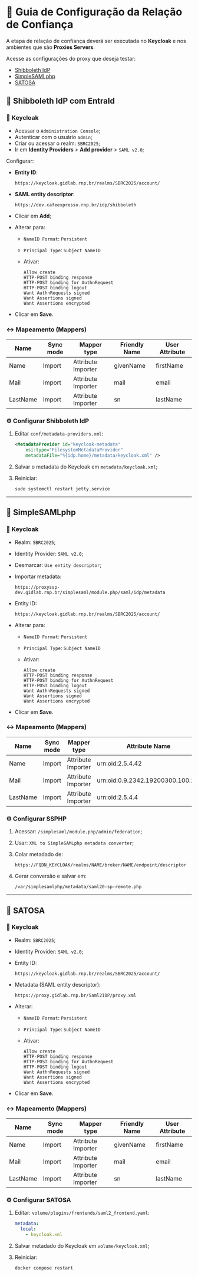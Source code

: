 # 🧩 Guia de Configuração da Relação de Confiança

A etapa de relação de confiança deverá ser executada no **Keycloak** e nos ambientes que são **Proxies Servers**.

Acesse as configurações do proxy que deseja testar:
- [Shibboleth IdP](#-shibboleth-idp-com-entraid)
- [SimpleSAMLphp](#-simplesamlphp)
- [SATOSA](#-satosa)
## 📌 Shibboleth IdP com EntraId

### 🔐 Keycloak

* Acessar o `Administration Console`;
* Autenticar com o usuário `admin`;
* Criar ou acessar o realm: `SBRC2025`;
* Ir em **Identity Providers** > **Add provider** > `SAML v2.0`;

Configurar:

* **Entity ID**:

  ```
  https://keycloak.gidlab.rnp.br/realms/SBRC2025/account/
  ```

* **SAML entity descriptor**:

  ```
  https://dev.cafeexpresso.rnp.br/idp/shibboleth
  ```

* Clicar em **Add**;

* Alterar para:

  * `NameID Format`: `Persistent`
  * `Principal Type`: `Subject NameID`
  * Ativar:

    ```
    Allow create
    HTTP-POST binding response
    HTTP-POST binding for AuthnRequest
    HTTP-POST binding logout
    Want AuthnRequests signed
    Want Assertions signed
    Want Assertions encrypted
    ```

* Clicar em **Save**.

### ↔️ Mapeamento (Mappers)

| Name     | Sync mode | Mapper type        | Friendly Name | User Attribute |
| -------- | --------- | ------------------ | ------------- | -------------- |
| Name     | Import    | Attribute Importer | givenName     | firstName      |
| Mail     | Import    | Attribute Importer | mail          | email          |
| LastName | Import    | Attribute Importer | sn            | lastName       |

### ⚙️ Configurar Shibboleth IdP

1. Editar `conf/metadata-providers.xml`:

   ```xml
   <MetadataProvider id="keycloak-metadata"
       xsi:type="FilesystemMetadataProvider"
       metadataFile="%{idp.home}/metadata/keycloak.xml" />
   ```
2. Salvar o metadata do Keycloak em `metadata/keycloak.xml`;
3. Reiniciar:

   ```
   sudo systemctl restart jetty.service
   ```

---

## 📌 SimpleSAMLphp

### 🔐 Keycloak

* Realm: `SBRC2025`;
* Identity Provider: `SAML v2.0`;
* Desmarcar: `Use entity descriptor`;
* Importar metadata:

  ```
  https://proxyssp-dev.gidlab.rnp.br/simplesaml/module.php/saml/idp/metadata
  ```
* Entity ID:

  ```
  https://keycloak.gidlab.rnp.br/realms/SBRC2025/account/
  ```
* Alterar para:

  * `NameID Format`: `Persistent`
  * `Principal Type`: `Subject NameID`
  * Ativar:

    ```
    Allow create
    HTTP-POST binding response
    HTTP-POST binding for AuthnRequest
    HTTP-POST binding logout
    Want AuthnRequests signed
    Want Assertions signed
    Want Assertions encrypted
    ```
* Clicar em **Save**.

### ↔️ Mapeamento (Mappers)

| Name     | Sync mode | Mapper type        | Attribute Name                     | Name Format            | User Attribute |
| -------- | --------- | ------------------ | ---------------------------------- | ---------------------- | -------------- |
| Name     | Import    | Attribute Importer | urn\:oid:2.5.4.42                  | ATTRIBUTE\_FORMAT\_URI | firstName      |
| Mail     | Import    | Attribute Importer | urn\:oid:0.9.2342.19200300.100.1.3 | ATTRIBUTE\_FORMAT\_URI | email          |
| LastName | Import    | Attribute Importer | urn\:oid:2.5.4.4                   | ATTRIBUTE\_FORMAT\_URI | lastName       |

### ⚙️ Configurar SSPHP

1. Acessar: `/simplesaml/module.php/admin/federation`;
2. Usar: `XML to SimpleSAMLphp metadata converter`;
3. Colar metadado de:

   ```
   https://FQDN_KEYCLOAK/realms/NAME/broker/NAME/endpoint/descriptor
   ```
4. Gerar conversão e salvar em:

   ```
   /var/simplesamlphp/metadata/saml20-sp-remote.php
   ```

---

## 📌 SATOSA

### 🔐 Keycloak

* Realm: `SBRC2025`;
* Identity Provider: `SAML v2.0`;
* Entity ID:

  ```
  https://keycloak.gidlab.rnp.br/realms/SBRC2025/account/
  ```
* Metadata (SAML entity descriptor):

  ```
  https://proxy.gidlab.rnp.br/Saml2IDP/proxy.xml
  ```
* Alterar:

  * `NameID Format`: `Persistent`
  * `Principal Type`: `Subject NameID`
  * Ativar:

    ```
    Allow create
    HTTP-POST binding response
    HTTP-POST binding for AuthnRequest
    HTTP-POST binding logout
    Want AuthnRequests signed
    Want Assertions signed
    Want Assertions encrypted
    ```
* Clicar em **Save**.

### ↔️ Mapeamento (Mappers)

| Name     | Sync mode | Mapper type        | Friendly Name | User Attribute |
| -------- | --------- | ------------------ | ------------- | -------------- |
| Name     | Import    | Attribute Importer | givenName     | firstName      |
| Mail     | Import    | Attribute Importer | mail          | email          |
| LastName | Import    | Attribute Importer | sn            | lastName       |

### ⚙️ Configurar SATOSA

1. Editar: `volume/plugins/frontends/saml2_frontend.yaml`:

   ```yaml
   metadata:
     local:
       - keycloak.xml
   ```
2. Salvar metadado do Keycloak em `volume/keycloak.xml`;
3. Reiniciar:

   ```
   docker compose restart
   ```
